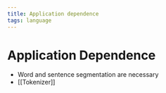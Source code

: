```yaml
---
title: Application dependence
tags: language
---
```


# Application Dependence
- Word and sentence segmentation are necessary
- [[Tokenizer]]


















































